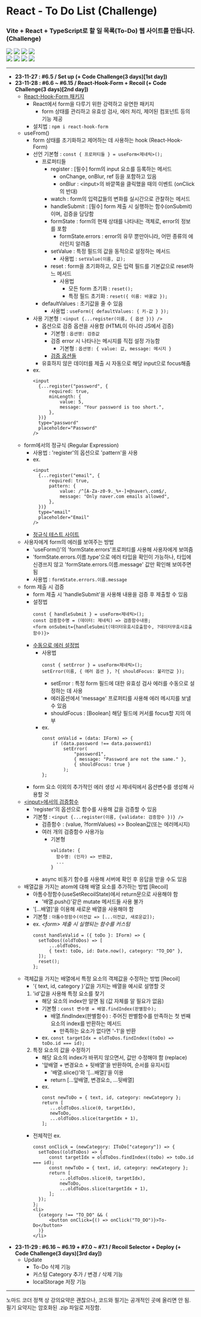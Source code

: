 # React - To Do List (Challenge)

### Vite + React + TypeScript로 할 일 목록(To-Do) 웹 사이트를 만듭니다. (Challenge)

<img src="https://img.shields.io/badge/Vite-646CFF?style=flat-square&logo=vite&logoColor=white"/> <img src="https://img.shields.io/badge/React-61DAFB?style=flat-square&logo=react&logoColor=white"/> <img src="https://img.shields.io/badge/TypeScript-3178C6?style=flat-square&logo=typescript&logoColor=white"/> <img src="https://img.shields.io/badge/Styled&dash;Components-DB7093?style=flat-square&logo=styledcomponents&logoColor=white"/>  
<img src="https://img.shields.io/badge/Node.js-339933?style=flat-square&logo=nodedotjs&logoColor=white"/> <img src="https://img.shields.io/badge/React Hook Form-EC5990?style=flat-square&logo=reacthookform&logoColor=white"/> <img src="https://img.shields.io/badge/Recoil-3578E5?style=flat-square&logo=recoil&logoColor=white"/> <img src="https://img.shields.io/badge/Recoil Persist-3578E5?style=flat-square&logoColor=white"/>

---

- **23-11-27 : #6.5 / Set up (+ Code Challenge(3 days)[1st day])**
- **23-11-28 : #6.6 ~ #6.15 / React-Hook-Form + Recoil (+ Code Challenge(3 days)[2nd day])**
  - <a href="https://www.react-hook-form.com/get-started" target="_blank">React-Hook-Form 패키지</a>
    - React에서 form을 다루기 위한 강력하고 유연한 패키지
      - form 상태를 관리하고 유효성 검사, 에러 처리, 제어된 컴포넌트 등의 기능 제공
    - 설치법 : `npm i react-hook-form`
  - useFrom()
    - form 상태를 초기화하고 제어하는 데 사용하는 hook (React-Hook-Form)
    - 선언 기본형 : `const { 프로퍼티들 } = useForm<제네릭>();`
      - 프로퍼티들
        - register : [필수] form의 input 요소를 등록하는 메서드
          - onChange, onBlur, ref 등을 포함하고 있음
          - onBlur : &lt;input&gt;의 바깥쪽을 클릭했을 때의 이벤트 (onClick의 반대)
        - watch : form의 입력값들의 변화를 실시간으로 관찰하는 메서드
        - handleSubmit : [필수] form 제출 시 실행하는 함수(onSubmit)이며, 검증을 담당함
        - formState : form의 현재 상태를 나타내는 객체로, error의 정보를 포함
          - formState.errors : error의 유무 뿐만아니라, 어떤 종류의 에러인지 알려줌
        - setValue : 특정 필드의 값을 동적으로 설정하는 메서드
          - 사용법 : `setValue(이름, 값);`
        - reset : form을 초기화하고, 모든 입력 필드를 기본값으로 reset하느 메서드
          - 사용법
            - 모든 form 초기화 : `reset();`
            - 특정 필드 초기화 : `reset({ 이름: 바꿀값 });`
      - defaultValues : 초기값을 줄 수 있음
        - 사용법 : `useForm({ defaultValues: { 키-값 } });`
    - 사용 기본형 : `<input {...register(이름, { 옵션 })} />`
      - 옵션으로 검증 옵션을 사용함 (HTML이 아니라 JS에서 검증)
        - 기본형 : `옵션명: 검증값`
        - 검증 error 시 나타나는 메시지를 직접 설정 가능함
          - 기본형 : `옵션명: { value: 값, message: 메시지 }`
        - <a href="https://www.react-hook-form.com/api/useform/register/" target="_blank">검증 옵션들</a>
      - 유효하지 않은 데이터를 제출 시 자동으로 해당 input으로 focus해줌
    - ex.
      ```
      <input
      	{...register("password", {
      		required: true,
      		minLength: {
      			value: 5,
      			message: "Your password is too short.",
      		},
      	})}
      	type="password"
      	placeholder="Password"
      />
      ```
  - form에서의 정규식 (Regular Expression)
    - 사용법 : 'register'의 옵션으로 'pattern'을 사용
    - ex.
      ```
      <input
      	{...register("email", {
      		required: true,
      		pattern: {
      			value: /^[A-Za-z0-9._%+-]+@naver\.com$/,
      			message: "Only naver.com emails allowed",
      		},
      	})}
      	type="email"
      	placeholder="Email"
      />
      ```
    - <a href="https://regex101.com/" target="_blank">정규식 테스트 사이트</a>
  - 사용자에게 form의 에러를 보여주는 방법
    - 'useForm()'의 'formState.errors'프로퍼티를 사용해 사용자에게 보여줌
    - 'formState.errors.이름.type'으로 에러 타입을 확인이 가능하나, 타입에 신경쓰지 않고 'formState.errors.이름.message' 값만 확인해 보여주면 됨
    - 사용법 : `formState.errors.이름.message`
  - form 제출 시 검증
    - form 제출 시 'handleSubmit'을 사용해 내용을 검증 후 제출할 수 있음
    - 설정법
      ```
      const { handleSubmit } = useForm<제네릭>();
      const 검증함수명 = (데이터: 제네릭) => 검증함수내용;
      <form onSubmit={handleSubmit(데이터유효시호출함수, ?데이터무효시호출함수)}>
      ```
    - <a href="https://www.react-hook-form.com/api/useform/seterror/" target="_blank">수동으로 에러 설정법</a>
      - 사용법
        ```
        const { setError } = useForm<제네릭>();
        setError(이름, { 에러 옵션 }, ?{ shouldFocus: 불리언값 });
        ```
        - setError : 특정 form 필드에 대한 유효성 검사 에러를 수동으로 설정하는 데 사용
        - 에러옵션에서 'message' 프로퍼티를 사용해 에러 메시지를 보낼 수 있음
        - shouldFocus : [Boolean] 해당 필드에 커서를 focus할 지의 여부
      - ex.
        ```
        const onValid = (data: IForm) => {
        	if (data.password !== data.password1)
        		setError(
        			"password1",
        			{ message: "Password are not the same." },
        			{ shouldFocus: true }
        		);
        };
        ```
    - form 요소 이외의 추가적인 에러 생성 시 제네릭에서 옵션변수를 생성해 사용할 것
  - <a href="https://www.react-hook-form.com/api/useform/register/" target="_blank">&lt;input&gt;에서의 검증함수</a>
    - 'register'의 옵션으로 함수를 사용해 값을 검증할 수 있음
    - 기본형 : `<input {...register(이름, {validate: 검증함수 })} />`
      - 검증함수 : (value, ?formValues) => Boolean값(또는 에러메시지)
      - 여러 개의 검증함수 사용가능
        - 기본형
          ```
          validate: {
          	함수명: (인자) => 반환값,
          	...
          }
          ```
      - async 비동기 함수를 사용해 서버에 확인 후 응답을 받을 수도 있음
  - 배열값을 가지는 atom에 대해 배열 요소를 추가하는 방법 [Recoil]
    - 아톰수정함수(useSetRecoilState)에서 return문으로 사용해야 함
      - '배열.push()'같은 mutate 메서드들 사용 불가
    - '[...배열]'을 이용해 새로운 배열을 사용해야 함
    - 기본형 : `아톰수정함수(이전값 => [...이전값, 새로운값]);`
    - ex. _&lt;form&gt; 제출 시 실행되는 함수를 커스텀_
      ```
      const handleValid = ({ toDo }: IForm) => {
      	setToDos((oldToDos) => [
      		...oldToDos,
      		{ text: toDo, id: Date.now(), category: "TO_DO" },
      	]);
      	reset();
      };
      ```
  - 객체값을 가지는 배열에서 특정 요소의 객체값을 수정하는 방법 [Recoil]
    - '{ text, id, category }'값을 가지는 배열을 예시로 설명할 것
    1. 'id'값을 사용해 특정 요소를 찾기
       - 해당 요소의 index만 알면 됨 (값 자체를 알 필요가 없음)
       - 기본형 : `const 변수명 = 배열.findIndex(판별함수);`
         - 배열.findIndex(판별함수) : 주어진 판별함수를 만족하는 첫 번째 요소의 index를 반환하는 메서드
           - 만족하는 요소가 없다면 '-1'을 반환
       - ex. `const targetIdx = oldToDos.findIndex((toDo) => toDo.id === id);`
    2. 특정 요소의 값을 수정하기
       - 해당 요소의 index가 바뀌지 않으면서, 값만 수정해야 함 (replace)
       - '앞배열 + 변경요소 + 뒷배열'을 반환하여, 순서를 유지시킴
         - '배열.slice()'와 '[...배열]'을 이용
         - return [...앞배열, 변경요소, ...뒷배열]
       - ex.
         ```
         const newToDo = { text, id, category: newCategory };
         return [
         	...oldToDos.slice(0, targetIdx),
         	newToDo,
         	...oldToDos.slice(targetIdx + 1),
         ];
         ```
    - 전체적인 ex.
      ```
      const onClick = (newCategory: IToDo["category"]) => {
      	setToDos((oldToDos) => {
      		const targetIdx = oldToDos.findIndex((toDo) => toDo.id === id);
      		const newToDo = { text, id, category: newCategory };
      		return [
      			...oldToDos.slice(0, targetIdx),
      			newToDo,
      			...oldToDos.slice(targetIdx + 1),
      		];
      	});
      };
      <li>
      	{category !== "TO_DO" && (
      		<button onClick={() => onClick("TO_DO")}>To-Do</button>
      	)}
      </li>
      ```
- **23-11-29 : #6.16 ~ #6.19 + #7.0 ~ #7.1 / Recoil Selector + Deploy (+ Code Challenge(3 days)[3rd day])**
  - Update
    - To-Do 삭제 기능
    - 커스텀 Category 추가 / 변경 / 삭제 기능
    - localStorage 저장 기능

---

노마드 코더 정책 상 강의요약은 괜찮으나, 코드와 필기는 공개적인 곳에 올리면 안 됨.
필기 요약지는 암호화된 .zip 파일로 저장함.
